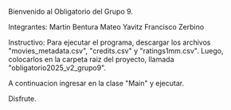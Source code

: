 Bienvenido al Obligatorio del Grupo 9.

Integrantes: Martin Bentura
             Mateo Yavitz
             Francisco Zerbino

Instructivo:
Para ejecutar el programa, descargar los archivos "movies_metadata.csv", "credits.csv" y
"ratings1mm.csv".
Luego, colocarlos en la carpeta raiz del proyecto, llamada "obligatorio2025_v2_grupo9".

A continuacion ingresar en la clase "Main" y ejecutar.

Disfrute.